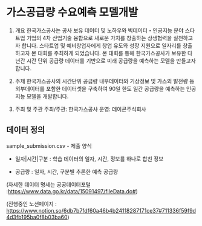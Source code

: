 # 가스공급량 수요예측 모델개발

1. 개요
한국가스공사는 공사 보유 데이터 및 노하우와 빅데이터・인공지능 분야 스타트업 기업의 4차 산업기술 융합으로 새로운 가치를 창출하는 상생협력을 실천하고자 합니다.
스타트업 및 예비창업자에게 창업 유도와 성장 지원으로 일자리를 창출하고자 본 대회를 주최하게 되었습니다.
본 대회를 통해 한국가스공사가 보유한 다년간 시간 단위 공급량 데이터를 기반으로 미래 공급량을 예측하는 모델을 만들고자 합니다.


2. 주제
한국가스공사의 시간단위 공급량 내부데이터와 기상정보 및 가스외 발전량 등 외부데이터를 포함한 데이터셋을 구축하여 90일 한도 일간 공급량을 예측하는 인공지능 모델을 개발합니다.


3. 주최 및 주관
주최/주관: 한국가스공사
운영: 데이콘주식회사

## 데이터 정의

sample_submission.csv - 제출 양식
 - 일자|시간|구분 : 학습 데이터의 일자, 시간, 정보를 하나로 합친 정보

 - 공급량 : 일자, 시간, 구분별 추론한 예측 공급량


(자세한 데이터 명세는 공공데이터포털 :https://www.data.go.kr/data/15091497/fileData.do#)

(진행중인 노션페이지 : https://www.notion.so/6db7b7fdf60a46b4b24118287171ce37#711336f59f9d4d3fb195ba0f8b03ba60)
